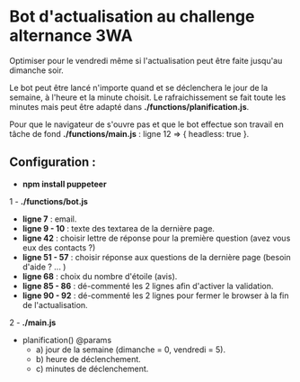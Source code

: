 # Bot d'actualisation au challenge alternance 3WA

Optimiser pour le vendredi même si l'actualisation peut être faite jusqu'au dimanche soir.

Le bot peut être lancé n'importe quand et se déclenchera le jour de la semaine, à l'heure et la minute choisit. Le rafraichissement se fait toute les minutes mais peut être adapté dans **./functions/planification.js**.

Pour que le navigateur de s'ouvre pas et que le bot effectue son travail en tâche de fond **./functions/main.js** : ligne 12 => { headless: true }.

## Configuration :

- **npm install puppeteer**

1 -  **./functions/bot.js** 
  - **ligne 7** : email.
  - **ligne 9 - 10** : texte des textarea de la dernière page.
  - **ligne 42** : choisir lettre de réponse pour la première question (avez vous eux des contacts ?)
  - **ligne 51 - 57** : choisir réponse aux questions de la dernière page (besoin d'aide ? ... )
  - **ligne 68** : choix du nombre d'étoile (avis).
  - **ligne 85 - 86** : dé-commenté les 2 lignes afin d'activer la validation.
  - **ligne 90 - 92** : dé-commenté les 2 lignes pour fermer le browser à la fin de l'actualisation.

2 -  **./main.js** 
  -  planification() @params
     - a) jour de la semaine (dimanche = 0, vendredi  = 5).
     - b) heure de déclenchement.
     - c) minutes de déclenchement.
